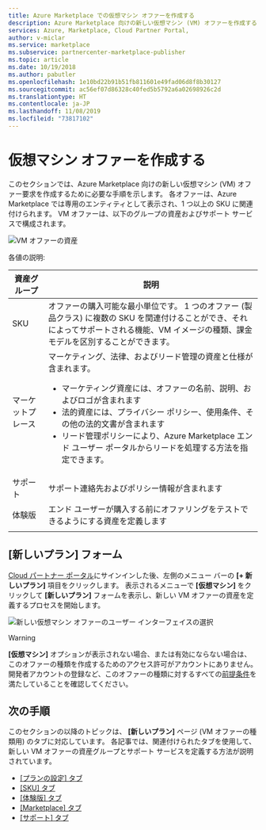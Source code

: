 ```yaml
---
title: Azure Marketplace での仮想マシン オファーを作成する
description: Azure Marketplace 向けの新しい仮想マシン (VM) オファーを作成するために必要な手順を示します。
services: Azure, Marketplace, Cloud Partner Portal,
author: v-miclar
ms.service: marketplace
ms.subservice: partnercenter-marketplace-publisher
ms.topic: article
ms.date: 10/19/2018
ms.author: pabutler
ms.openlocfilehash: 1e10bd22b91b51fb811601e49fad06d8f8b30127
ms.sourcegitcommit: ac56ef07d86328c40fed5b5792a6a02698926c2d
ms.translationtype: HT
ms.contentlocale: ja-JP
ms.lasthandoff: 11/08/2019
ms.locfileid: "73817102"
---
```

# <a name="create-virtual-machine-offer"></a>仮想マシン オファーを作成する

このセクションでは、Azure Marketplace 向けの新しい仮想マシン (VM) オファー要求を作成するために必要な手順を示します。  各オファーは、Azure Marketplace では専用のエンティティとして表示され、1 つ以上の SKU に関連付けられます。  VM オファーは、以下のグループの資産およびサポート サービスで構成されます。 

![VM オファーの資産](./media/publishvm_002.png)

各値の説明:

|  **資産グループ**   |  **説明**  |
|  ---------------   |  ---------------  |
|    SKU            |  オファーの購入可能な最小単位です。 1 つのオファー (製品クラス) に複数の SKU を関連付けることができ、それによってサポートされる機能、VM イメージの種類、課金モデルを区別することができます。 |
|  マーケットプレース       | マーケティング、法律、およびリード管理の資産と仕様が含まれます。  <ul><li> マーケティング資産には、オファーの名前、説明、およびロゴが含まれます</li> <li> 法的資産には、プライバシー ポリシー、使用条件、その他の法的文書が含まれます</li>  <li> リード管理ポリシーにより、Azure Marketplace エンド ユーザー ポータルからリードを処理する方法を指定できます。</li> </ul> |
| サポート            | サポート連絡先およびポリシー情報が含まれます |
| 体験版         | エンド ユーザーが購入する前にオファリングをテストできるようにする資産を定義します |
|  |  |


## <a name="new-offer-form"></a>[新しいプラン] フォーム

[Cloud パートナー ポータル](https://cloudpartner.azure.com/)にサインインした後、左側のメニュー バーの **[+ 新しいプラン]** 項目をクリックします。 表示されるメニューで **[仮想マシン]** をクリックして **[新しいプラン]** フォームを表示し、新しい VM オファーの資産を定義するプロセスを開始します。 
<!-- not all publishers see corevm or azure apps test, you need to be whitelisted to see them. we should hide those in these images. -->

![新しい仮想マシン オファーのユーザー インターフェイスの選択](./media/publishvm_003.png)

> [!WARNING]
> **[仮想マシン]** オプションが表示されない場合、または有効にならない場合は、このオファーの種類を作成するためのアクセス許可がアカウントにありません。  開発者アカウントの登録など、このオファーの種類に対するすべての[前提条件](./cpp-prerequisites.md)を満たしていることを確認してください。


## <a name="next-steps"></a>次の手順

このセクションの以降のトピックは、 **[新しいプラン]** ページ (VM オファーの種類用) のタブに対応しています。  各記事では、関連付けられたタブを使用して、新しい VM オファーの資産グループとサポート サービスを定義する方法が説明されています。

- [[プランの設定] タブ](./cpp-offer-settings-tab.md)
- [[SKU] タブ](./cpp-skus-tab.md)
- [[体験版] タブ](./cpp-test-drive-tab.md)
- [[Marketplace] タブ](./cpp-marketplace-tab.md)
- [[サポート] タブ](./cpp-support-tab.md)
